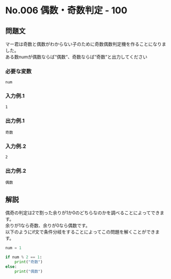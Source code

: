 # No.006 偶数・奇数判定 - 100
## 問題文
マー君は奇数と偶数がわからない子のために奇数偶数判定機を作ることになりました。<br>
ある数numが偶数ならば“偶数“、奇数ならば“奇数“と出力してください<br>
### 必要な変数
```
num
```
### 入力例.1
```
1
```
### 出力例.1
```
奇数
```
### 入力例.2
```
2
```
### 出力例.2
```
偶数
```
## 解説
偶奇の判定は2で割った余りが1か0のどちらなのかを調べることによってできます。<br>
余りが1なら奇数、余りが0なら偶数です。<br>
以下のようにif文で条件分岐をすることによってこの問題を解くことができます。
```py
num = 1

if num % 2 == 1:
    print("奇数")
else:
    print("偶数")
```

